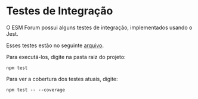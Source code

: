 # Testes de Integração

O ESM Forum possui alguns testes de integração, implementados usando o Jest.

Esses testes estão no seguinte [arquivo](../testes/modelo.test.js).

Para executá-los, digite na pasta raiz do projeto:

``npm test``

Para ver a cobertura dos testes atuais, digite:

``npm test -- --coverage`` 